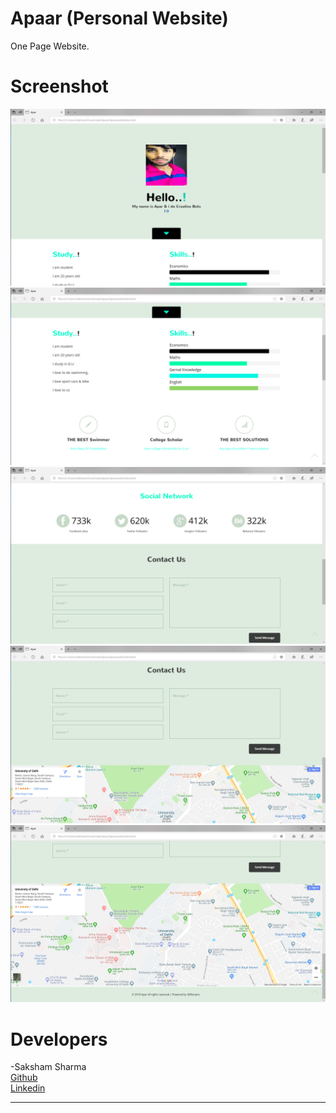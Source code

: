 # Apaar (Personal Website)
One Page Website.

# Screenshot
<img src="a1.png">
<img src="a2.png">
<img src="a3.png">
<img src="a4.png">
<img src="aa.png">

# Developers
-Saksham Sharma<br>
<a href="https://github.com/Sakshamoo17">Github</a>
<br>
<a href="https://www.linkedin.com/in/saksham-sharma-bb576b167/">Linkedin</a>
***************************************************************************************************
